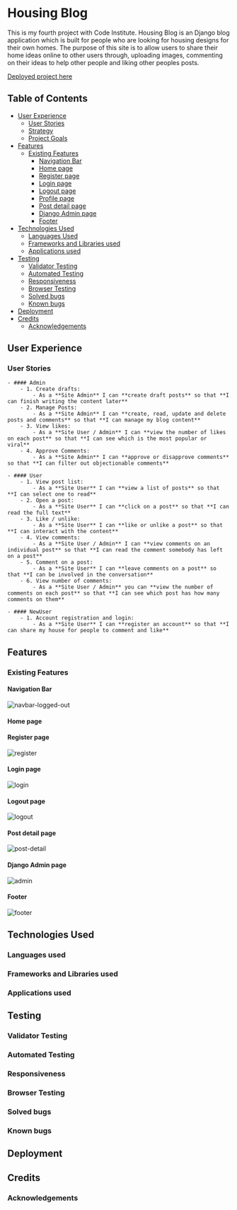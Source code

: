 # Housing Blog

This is my fourth project with Code Institute. Housing Blog is an Django blog application which is built for people who are looking for housing designs for their own homes.
The purpose of this site is to allow users to share their home ideas online to other users through, uploading images, commenting on their ideas to help other people and liking other peoples posts.

[Deployed project here]()

## Table of Contents
* [User Experience](#user-experience)
    * [User Stories](#user-stories)
    * [Strategy](#strategy)
    * [Project Goals](#project-goals)
* [Features](#features)
    * [Existing Features](#existing-features)
        * [Navigation Bar](#navigation-bar)
        * [Home page](#home-page)
        * [Register page](#register-page)
        * [Login page](#login-page)
        * [Logout page](#logout-page)
        * [Profile page](#profile-page)
        * [Post detail page](#post-detail-page)
        * [Django Admin page](#django-admin-page)
        * [Footer](#footer)
* [Technologies Used](#technologies-used)
    * [Languages Used](#languages-used)
    * [Frameworks and Libraries used](#frameworks-and-libraries-used)
    * [Applications used](#applications-used)
* [Testing](#testing)
    * [Validator Testing](#validator-testing)
    * [Automated Testing](#automated-testing)
    * [Responsiveness](#responsiveness)
    * [Browser Testing](#browser-testing)
    * [Solved bugs](#solved-bugs)
    * [Known bugs](#known-bugs)
* [Deployment](#deployment)
* [Credits](#credits)
    * [Acknowledgements](#acknowledgements)

## User Experience

### User Stories

    - #### Admin
        - 1. Create drafts:
            - As a **Site Admin** I can **create draft posts** so that **I can finish writing the content later**
        - 2. Manage Posts:
            - As a **Site Admin** I can **create, read, update and delete posts and comments** so that **I can manage my blog content**
        - 3. View likes:
            - As a **Site User / Admin** I can **view the number of likes on each post** so that **I can see which is the most popular or viral**
        - 4. Approve Comments:
            - As a **Site Admin** I can **approve or disapprove comments** so that **I can filter out objectionable comments**
    
    - #### User
        - 1. View post list:
            - As a **Site User** I can **view a list of posts** so that **I can select one to read**
        - 2. Open a post:
            - As a **Site User** I can **click on a post** so that **I can read the full text**
        - 3. Like / unlike:
            - As a **Site User** I can **like or unlike a post** so that **I can interact with the content**
        - 4. View comments:
            - As a **Site User / Admin** I can **view comments on an individual post** so that **I can read the comment somebody has left on a post**
        - 5. Comment on a post:
            - As a **Site User** I can **leave comments on a post** so that **I can be involved in the conversation**
        - 6. View number of comments:
            - As a **Site User / Admin** you can **view the number of comments on each post** so that **I can see which post has how many comments on them**
    
    - #### NewUser
        - 1. Account registration and login:
            - As a **Site User** I can **register an account** so that **I can share my house for people to comment and like**

## Features

### Existing Features

#### Navigation Bar

![navbar-logged-out](media/documentation/nav-bar-logged-out.jpg)

#### Home page

#### Register page

![register](media/documentation/signup-page.jpg)

#### Login page

![login](media/documentation/signin-page.jpg)

#### Logout page

![logout](media/documentation/signout-page.jpg)

#### Post detail page

![post-detail](media/documentation/post-detail-page.jpg)

#### Django Admin page

![admin](media/documentation/admin-page.jpg)

#### Footer

![footer](media/documentation/footer.jpg)

## Technologies Used

### Languages used

### Frameworks and Libraries used

### Applications used

## Testing

### Validator Testing

### Automated Testing

### Responsiveness

### Browser Testing

### Solved bugs

### Known bugs

## Deployment


## Credits

### Acknowledgements